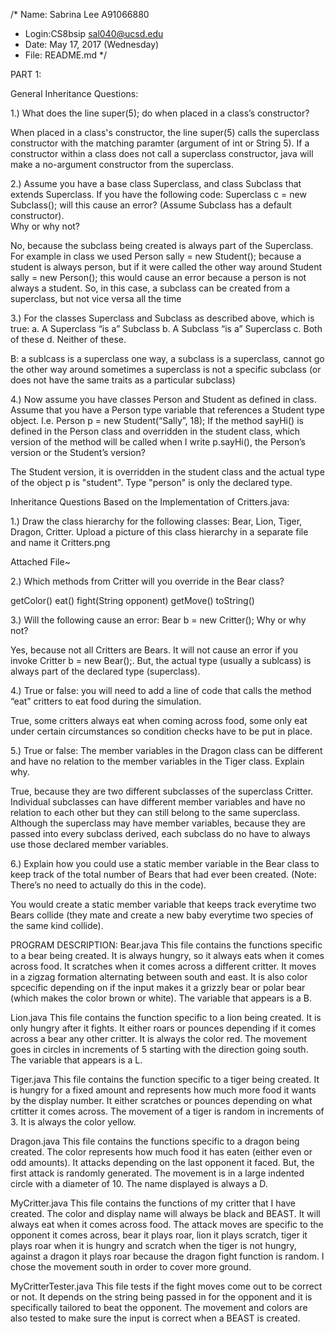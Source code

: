  /* Name: Sabrina Lee A91066880
 * Login:CS8bsip sal040@ucsd.edu
 * Date: May 17, 2017 (Wednesday)
 * File: README.md
 */


PART 1:

General Inheritance Questions:

1.) What does the line super(5); do when placed in a class’s constructor?

When placed in a class's constructor, the line super(5) calls the superclass
constructor with the matching paramter (argument of int or String 5).
If a constructor within a class does not call a superclass constructor,
java will make a no-argument constructor from the superclass. 

2.) Assume you have a base class Superclass, and class Subclass that extends 
Superclass.  If you have the following code:
Superclass c = new Subclass();
will this cause an error?  (Assume Subclass has a default constructor).  
Why or why not?

No, because the subclass being created is always part of the Superclass.
For example in class we used Person sally = new Student(); because a student
is always person, but if it were called the other way around
Student sally = new Person(); this would cause an error because a 
person is not always a student. So, in this case, a subclass can be created from 
a superclass, but not vice versa all the time

3.) For the classes Superclass and Subclass as described above, 
which is true:
	a. A Superclass “is a” Subclass
	b. A Subclass “is a” Superclass
	c. Both of these
	d. Neither of these.

B: a sublcass is a superclass
one way, a subclass is a superclass, cannot go the other way around
sometimes a superclass is not a specific subclass (or does not have 
the same traits as a particular subclass)

4.) Now assume you have classes Person and Student as defined in class.  
Assume that you have a Person type variable that references a Student 
type object.  I.e. Person p = new Student(“Sally”, 18);  If the method 
sayHi() is defined in the Person class and overridden in the student class, 
which version of the method will be called when I write p.sayHi(), 
the Person’s version or the Student’s version?

The Student version, it is overridden in the student class and the actual 
type of the object p is "student". Type "person" is only the
declared type.


Inheritance Questions Based on the Implementation of Critters.java:

1.) Draw the class hierarchy for the following classes: Bear, Lion, Tiger,
 Dragon, Critter. Upload a picture of this class hierarchy in a separate
 file and name it Critters.png

 Attached File~

2.) Which methods from Critter will you override in the Bear class?

getColor()
eat()
fight(String opponent)
getMove()
toString()

3.) Will the following cause an error:  Bear b = new Critter();  Why or why not?

Yes, because not all Critters are Bears. It will not cause an error if you invoke
Critter b = new Bear();. But, the actual type (usually a sublcass) is always
part of the declared type (superclass).

4.) True or false: you will need to add a line of code that calls the method “eat” 
critters to eat food during the simulation.

True, some critters always eat when coming across food, some only eat under 
certain circumstances so condition checks have to be put in place.

5.) True or false: The member variables in the Dragon class can be different 
and have no relation to the member variables in the Tiger class.  Explain why.

True, because they are two different subclasses of the superclass Critter. 
Individual subclasses can have different member variables and have no relation to
each other but they can still belong to the same superclass. Although the superclass
may have member variables, because they are passed into every subclass
derived, each subclass do no have to always use those declared member variables.

6.) Explain how you could use a static member variable in the Bear class to keep 
track of the total number of Bears that had ever been created.  (Note: There’s no 
need to actually do this in the code).

You would create a static member variable that keeps track everytime two
Bears collide (they mate and create a new baby everytime two species of the
same kind collide).


PROGRAM DESCRIPTION:
Bear.java
This file contains the functions specific to a bear being created. It is
always hungry, so it always eats when it comes across food. It scratches
when it comes across a different critter. It moves in a zigzag formation
alternating between south and east. It is also color spcecific depending
on if the input makes it a grizzly bear or polar bear (which makes the
color brown or white). The variable that appears is a B.

Lion.java
This file contains the function specific to a lion being created. It
is only hungry after it fights. It either roars or pounces depending 
if it comes across a bear any other critter. It is always the color red.
The movement goes in circles in increments of 5 starting with the direction
going south. The variable that appears is a L.


Tiger.java
This file contains the function specific to a tiger being created. 
It is hungry for a fixed amount and represents how much more food it
wants by the display number. It either scratches or pounces depending on what
crtitter it comes across. The movement of a tiger is random in increments of 3.
It is always the color yellow.


Dragon.java
This file contains the functions specific to a dragon being created.
The color represents how much food it has eaten (either even or odd amounts).
It attacks depending on the last opponent it faced. But, the first attack is 
randomly generated. The movement is in a large indented circle with a 
diameter of 10. The name displayed is always a D.


MyCritter.java
This file contains the functions of my critter that I have created.
The color and display name will always be black and BEAST.
It will always eat when it comes across food. The attack moves
are specific to the opponent it comes across, bear it plays roar,
lion it plays scratch, tiger it plays roar when it is hungry and scratch when 
the tiger is not hungry, against a dragon it plays roar because
the dragon fight function is random. I chose the movement south in 
order to cover more ground.


MyCritterTester.java
This file tests if the fight moves come out to be correct or not.
It depends on the string being passed in for the opponent and it
is specifically tailored to beat the opponent. The movement and colors
are also tested to make sure the input is correct when a BEAST is created.










